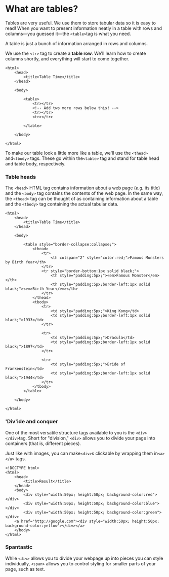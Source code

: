 # **What are tables?**

Tables are very useful. We use them to store tabular data so it is easy to read! When you want to present information neatly in a table with rows and columns—you guessed it—the `<table>`tag is what you need.

A table is just a bunch of information arranged in rows and columns.

We use the `<tr>` tag to create a **table row**. We'll learn how to create columns shortly, and everything will start to come together.

```
<html>
    <head>
        <title>Table Time</title>
    </head>

    <body>

        <table>
            <tr></tr>
            <!-- Add two more rows below this! -->
            <tr></tr>
            <tr></tr>

        </table>

    </body>

</html>
```

To make our table look a little more like a table, we'll use the `<thead>` and`<tbody>` tags. These go within the`<table>` tag and stand for **t**able head and **t**able body, respectively.

### Table heads

The `<head>` HTML tag contains information about a web page \(_e.g._ its title\) and the `<body>` tag contains the contents of the web page. In the same way, the `<thead>` tag can be thought of as containing information about a table and the `<tbody>` tag containing the actual tabular data.

```
<html>
    <head>
        <title>Table Time</title>
    </head>

    <body>

        <table style="border-collapse:collapse;">
            <thead>
                <tr>
                    <th colspan="2" style="color:red;">Famous Monsters by Birth Year</th>
                </tr>
                <tr style="border-bottom:1px solid black;">
                    <th style="padding:5px;"><em>Famous Monster</em></th>
                    <th style="padding:5px;border-left:1px solid black;"><em>Birth Year</em></th>
                </tr>
            </thead>
            <tbody>
                <tr>
                    <td style="padding:5px;">King Kong</td>
                    <td style="padding:5px;border-left:1px solid black;">1933</td>     
                </tr>

                <tr>
                    <td style="padding:5px;">Dracula</td>
                    <td style="padding:5px;border-left:1px solid black;">1897</td>
                </tr>

                <tr>
                    <td style="padding:5px;">Bride of Frankenstein</td>
                    <td style="padding:5px;border-left:1px solid black;">1944</td>
                </tr>
            </tbody>
        </table>

    </body>

</html>
```

### **'Div'ide and conquer**

One of the most versatile structure tags available to you is the `<div></div>`tag. Short for "division," `<div>` allows you to divide your page into containers \(that is, different pieces\).

Just like with images, you can make`<div>`s clickable by wrapping them in`<a></a>` tags.

```
<!DOCTYPE html>
<html>
    <head>
        <title>Result</title>
    </head>
    <body>
        <div style="width:50px; height:50px; background-color:red"></div>
        <div style="width:50px; height:50px; background-color:blue"></div>
        <div style="width:50px; height:50px; background-color:green"></div>
    <a href="http://google.com"><div style="width:50px; height:50px; background-color:yellow"></div></a>
    </body>
</html>
```

### **Spantastic**

While `<div>` allows you to divide your webpage up into pieces you can style individually, `<span>` allows you to control styling for smaller parts of your page, such as text.



